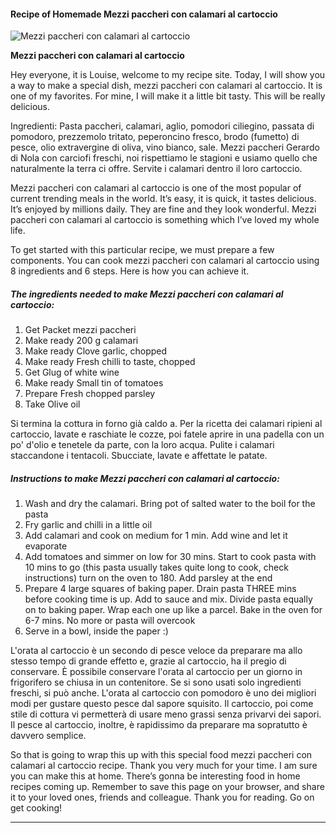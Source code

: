             

#### Recipe of Homemade Mezzi paccheri con calamari al cartoccio

![Mezzi paccheri con calamari al cartoccio](https://img-global.cpcdn.com/recipes/bcdb9121100f93a0/751x532cq70/mezzi-paccheri-con-calamari-al-cartoccio-recipe-main-photo.jpg)

**Mezzi paccheri con calamari al cartoccio**

Hey everyone, it is Louise, welcome to my recipe site. Today, I will show you a way to make a special dish, mezzi paccheri con calamari al cartoccio. It is one of my favorites. For mine, I will make it a little bit tasty. This will be really delicious.

Ingredienti: Pasta paccheri, calamari, aglio, pomodori ciliegino, passata di pomodoro, prezzemolo tritato, peperoncino fresco, brodo (fumetto) di pesce, olio extravergine di oliva, vino bianco, sale. Mezzi paccheri Gerardo di Nola con carciofi freschi, noi rispettiamo le stagioni e usiamo quello che naturalmente la terra ci offre. Servite i calamari dentro il loro cartoccio.

Mezzi paccheri con calamari al cartoccio is one of the most popular of current trending meals in the world. It’s easy, it is quick, it tastes delicious. It’s enjoyed by millions daily. They are fine and they look wonderful. Mezzi paccheri con calamari al cartoccio is something which I’ve loved my whole life.

To get started with this particular recipe, we must prepare a few components. You can cook mezzi paccheri con calamari al cartoccio using 8 ingredients and 6 steps. Here is how you can achieve it.

##### The ingredients needed to make Mezzi paccheri con calamari al cartoccio:

1.  Get Packet mezzi paccheri
2.  Make ready 200 g calamari
3.  Make ready Clove garlic, chopped
4.  Make ready Fresh chilli to taste, chopped
5.  Get Glug of white wine
6.  Make ready Small tin of tomatoes
7.  Prepare Fresh chopped parsley
8.  Take Olive oil

Si termina la cottura in forno già caldo a. Per la ricetta dei calamari ripieni al cartoccio, lavate e raschiate le cozze, poi fatele aprire in una padella con un po' d'olio e tenetele da parte, con la loro acqua. Pulite i calamari staccandone i tentacoli. Sbucciate, lavate e affettate le patate.

##### Instructions to make Mezzi paccheri con calamari al cartoccio:

1.  Wash and dry the calamari. Bring pot of salted water to the boil for the pasta
2.  Fry garlic and chilli in a little oil
3.  Add calamari and cook on medium for 1 min. Add wine and let it evaporate
4.  Add tomatoes and simmer on low for 30 mins. Start to cook pasta with 10 mins to go (this pasta usually takes quite long to cook, check instructions) turn on the oven to 180. Add parsley at the end
5.  Prepare 4 large squares of baking paper. Drain pasta THREE mins before cooking time is up. Add to sauce and mix. Divide pasta equally on to baking paper. Wrap each one up like a parcel. Bake in the oven for 6-7 mins. No more or pasta will overcook
6.  Serve in a bowl, inside the paper :)

L'orata al cartoccio è un secondo di pesce veloce da preparare ma allo stesso tempo di grande effetto e, grazie al cartoccio, ha il pregio di conservare. È possibile conservare l'orata al cartoccio per un giorno in frigorifero se chiusa in un contenitore. Se si sono usati solo ingredienti freschi, si può anche. L'orata al cartoccio con pomodoro è uno dei migliori modi per gustare questo pesce dal sapore squisito. Il cartoccio, poi come stile di cottura vi permetterà di usare meno grassi senza privarvi dei sapori. Il pesce al cartoccio, inoltre, è rapidissimo da preparare ma sopratutto è davvero semplice.

So that is going to wrap this up with this special food mezzi paccheri con calamari al cartoccio recipe. Thank you very much for your time. I am sure you can make this at home. There’s gonna be interesting food in home recipes coming up. Remember to save this page on your browser, and share it to your loved ones, friends and colleague. Thank you for reading. Go on get cooking!

* * *